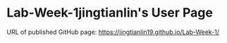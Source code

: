 # Lab-Week-1jingtianlin's User Page
URL of published GitHub page: https://jingtianlin19.github.io/Lab-Week-1/
